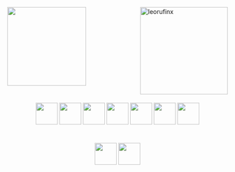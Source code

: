 
<p> <img height=200 align="right" src="https://github-readme-stats.vercel.app/api/top-langs/?username=leorufinx&layout=donut" alt="leorufinx" /> </p>
  <p>  <img height=180 align="center" src="https://github-readme-stats.vercel.app/api?username=leorufinx" /></p>

#
<p align = center> <img height=50 src="https://cdn.jsdelivr.net/gh/devicons/devicon/icons/java/java-original.svg" />
  <img height=50 src="https://cdn.jsdelivr.net/gh/devicons/devicon/icons/python/python-original.svg" />
<img height=50 src="https://cdn.jsdelivr.net/gh/devicons/devicon/icons/javascript/javascript-original.svg" />
  <img height=50 src="https://cdn.jsdelivr.net/gh/devicons/devicon/icons/html5/html5-original.svg" />
   <img height=50 src="https://cdn.jsdelivr.net/gh/devicons/devicon/icons/css3/css3-original.svg" />
  <img height=50 src="https://cdn.jsdelivr.net/gh/devicons/devicon/icons/spring/spring-original.svg" />
<img height=50 src="https://cdn.jsdelivr.net/gh/devicons/devicon/icons/mysql/mysql-original.svg" />
</p>

#
<p align=center>
  <img height =50 src="https://cdn.jsdelivr.net/gh/devicons/devicon/icons/linux/linux-original.svg" />
  <img height = 50 src="https://cdn.jsdelivr.net/gh/devicons/devicon/icons/windows8/windows8-original.svg" />
</p>

          
          





